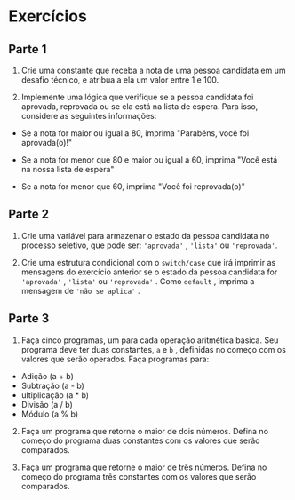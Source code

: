 # Exercícios

## Parte 1

1. Crie uma constante que receba a nota de uma pessoa candidata em um desafio técnico, e atribua a ela um valor entre 1 e 100.

2. Implemente uma lógica que verifique se a pessoa candidata foi aprovada, reprovada ou se ela está na lista de espera. Para isso, considere as seguintes informações:

- Se a nota for maior ou igual a 80, imprima "Parabéns, você foi aprovada(o)!"

-  Se a nota for menor que 80 e maior ou igual a 60, imprima "Você está na nossa lista de espera"

- Se a nota for menor que 60, imprima "Você foi reprovada(o)" 

## Parte 2

1.  Crie uma variável para armazenar o estado da pessoa candidata no processo seletivo, que pode ser: `'aprovada'` , `'lista'` ou `'reprovada'`.

2. Crie uma estrutura condicional com o `switch/case` que irá imprimir as mensagens do exercício anterior se o estado da pessoa candidata for `'aprovada'` , `'lista'` ou `'reprovada'` . Como `default` , imprima a mensagem de `'não se aplica'` .

## Parte 3

1. Faça cinco programas, um para cada operação aritmética básica. Seu programa deve ter duas constantes, `a` e `b` , definidas no começo com os valores que serão operados. Faça programas para:

- Adição (a + b)
- Subtração (a - b)
- ultiplicação (a * b)
- Divisão (a / b)
- Módulo (a % b)

2. Faça um programa que retorne o maior de dois números. Defina no começo do programa duas constantes com os valores que serão comparados.

3. Faça um programa que retorne o maior de três números. Defina no começo do programa três constantes com os valores que serão comparados.
